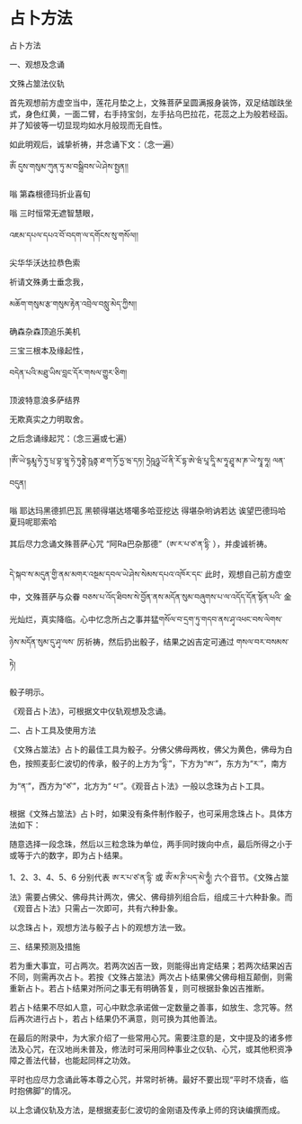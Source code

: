 # 占卜方法

占卜方法

一、观想及念诵

文殊占筮法仪轨

首先观想前方虚空当中，莲花月垫之上，文殊菩萨呈圆满报身装饰，双足结跏趺坐式，身色红黄，一面二臂，右手持宝剑，左手拈乌巴拉花，花蕊之上为般若经函。并了知彼等一切显现均如水月般现而无自性。

如此明观后，诚挚祈祷，并念诵下文：（念一遍）

ༀ དུས་གསུམ་ཀུན་ཏུ་མ་བསྒྲིབས་ཡེ་ཤེས་སྤྱན།།

嗡 第森根德玛折业喜旬

嗡 三时恒常无遮智慧眼，

འཇམ་དཔལ་དཔའ་བོ་བདག་ལ་དགོངས་སུ་གསོལ།།

尖华华沃达拉恭色索

祈请文殊勇士垂念我，

མཆོག་གསུམ་རྩ་གསུམ་རྟེན་འབྲེལ་བསླུ་མེད་ཀྱིས།།

确森杂森顶追乐美机

三宝三根本及缘起性，

བདེན་པའི་མཐུ་ཡིས་བླང་དོར་གསལ་གྱུར་ཅིག།

顶波特意浪多萨结界

无欺真实之力明取舍。

之后念诵缘起咒：（念三遍或七遍）

།ཨོཾ་ཡེ་དྷརྨཱ་ཧེ་ཏུ་པྲ་བྷ་ཝཱ་ཧེ་ཏུནྟེ་ཥཱནྟ་ཐ་ག་ཏོ་ཧྱ་ཝ་དཏ། ཏྲེཥཱཉྩ་ཡོ་ནི་རོ་དྷ་ཨེ་ཝཾ་པཱ་དཱི་མ་ཧཱ་ཤྲཱ་མ་ཎ་ཡེ་སྭཱ་ཧཱ། ལན་བདུན།

嗡 耶达玛黑德抓巴瓦 黑顿得堪达塔噶多哈亚挖达 得堪杂哟讷若达 诶望巴德玛哈夏玛呢耶索哈

其后尽力念诵文殊菩萨心咒 “阿Ra巴杂那德”（ཨ་ར་པ་ཙ་ན་དྷི་ ），并虔诚祈祷。

དེ་སྐབ་ས་མདུན་གྱི་ནམ་མགར་འསྔམ་དབལ་ཡེ་ཤེས་སེམས་དཔའ་འཁོར་དང་ 此时，观想自己前方虚空中，文殊菩萨与众眷 བཅས་པ་འོད་ཐིབས་སེ་བྱོན་ནས་མདོན་སུམ་བཞུགས་པ་ལ་འདོད་དོན་སྟོན་པའི་ 金光灿烂，真实降临。心中忆念所占之事并猛གསོལ་བ་དྲག་ཏུ་གདབ་ནས་ཤྭ་འཕང་བས་ལེགས་ཉེས་མདོན་སུམ་དུ་ཤྭ་ལས་ 厉祈祷，然后扔出骰子，结果之凶吉定可通过 གསལ་བར་བསམས་ཏེ།

骰子明示。

《观音占卜法》，可根据文中仪轨观想及念诵。

二、占卜工具及使用方法

《文殊占筮法》占卜的最佳工具为骰子。分佛父佛母两枚，佛父为黄色，佛母为白色，按照麦彭仁波切的传承，骰子的上方为“དྷི་”，下方为“ཨ་”，东方为“ར་”，南方为“ན་”，西方为“ཙ་”，北方为“ པ་”。《观音占卜法》一般以念珠为占卜工具。

根据《文殊占筮法》占卜时，如果没有条件制作骰子，也可采用念珠占卜。具体方法如下：

随意选择一段念珠，然后以三粒念珠为单位，两手同时拨向中点，最后所得之小于或等于六的数字，即为占卜结果。

1、2、3、4、5、6 分别代表 ཨ་ར་པ་ཙ་ན་དྷི་ 或 ཨོཾ་མ་ཎི་པད་མེ་ཧཱུྃ། 六个音节。《文殊占筮法》需要占佛父、佛母共计两次，佛父、佛母排列组合后，组成三十六种卦象。而《观音占卜法》只需占一次即可，共有六种卦象。

以念珠占卜，观想方法与骰子占卜的观想方法一致。

三、结果预测及措施

若为重大事宜，可占两次。若两次凶吉一致，则能得出肯定结果；若两次结果凶吉不同，则需再次占卜。若按《文殊占筮法》两次占卜结果佛父佛母相互颠倒，则需重新占卜。若占卜结果对所问之事无有明确答复，则可根据卦象凶吉推断。

若占卜结果不尽如人意，可心中默念承诺做一定数量之善事，如放生、念咒等。然后再次进行占卜，若占卜结果仍不满意，则可换为其他善法。

在最后的附录中，为大家介绍了一些常用心咒。需要注意的是，文中提及的诸多修法及心咒，在汉地尚未普及，修法时可采用同种事业之仪轨、心咒，或其他积资净障之善法代替，也能起同样之功效。

平时也应尽力念诵此等本尊之心咒，并常时祈祷。最好不要出现“平时不烧香，临时抱佛脚”的情况。

以上念诵仪轨及方法，是根据麦彭仁波切的金刚语及传承上师的窍诀编撰而成。

